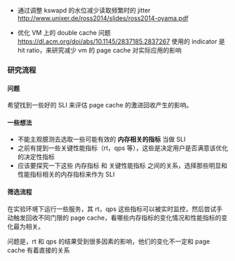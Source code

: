 
+ 通过调整 kswapd 的水位减少读取频繁时的 jitter
  http://www.unixer.de/ross2014/slides/ross2014-oyama.pdf

+ 优化 VM 上的 double cache 问题
  https://dl.acm.org/doi/abs/10.1145/2837185.2837267
  使用的 indicator 是 hit ratio，来研究减少 vm 的 page cache 对实际应用的影响

### 研究流程

#### 问题

希望找到一些好的 SLI 来评估 page cache 的激进回收产生的影响。

#### 一些想法

- 不能主观臆测去选取一些可能有效的 **内存相关的指标** 当做 SLI
- 之前有提到一些关键性能指标（rt，qps 等），这些是决定用户是否满意该优化的决定性指标
- 应该要探究一下这些 内存指标 和 关键性能指标 之间的关系，选择那些明显和性能指标相关的内存指标来作为 SLI

#### 筛选流程

在实验环境下运行一些服务，其 rt，qps 这些指标可以被实时监控，然后尝试手动触发回收不同门限的 page cache，看哪些内存指标的变化情况和性能指标的变化最为相关。

问题是，rt 和 qps 的结果受到很多因素的影响，他们的变化不一定和 page cache 有着直接的关系


